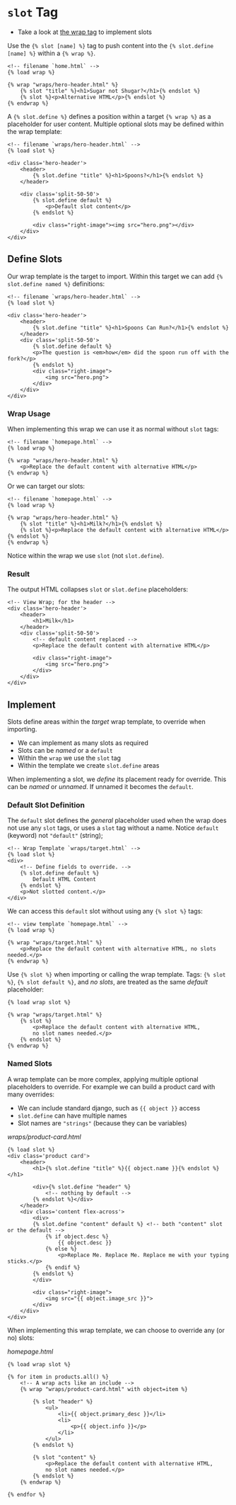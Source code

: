 # `slot` Tag

+ Take a look at [the wrap tag](./wrap.md) to implement slots

Use the `{% slot [name] %}` tag to push content into the `{% slot.define [name] %}` within a `{% wrap %}`.


```jinja2
<!-- filename `home.html` -->
{% load wrap %}

{% wrap "wraps/hero-header.html" %}
    {% slot "title" %}<h1>Sugar not Shugar?</h1>{% endslot %}
    {% slot %}<p>Alternative HTML</p>{% endslot %}
{% endwrap %}
```


A `{% slot.define %}` defines a position within a target `{% wrap %}` as a placeholder for user content. Multiple optional slots may be defined within the wrap template:


```jinja
<!-- filename `wraps/hero-header.html` -->
{% load slot %}

<div class='hero-header'>
    <header>
        {% slot.define "title" %}<h1>Spoons?</h1>{% endslot %}
    </header>

    <div class='split-50-50'>
        {% slot.define default %}
            <p>Default slot content</p>
        {% endslot %}

        <div class="right-image"><img src="hero.png"></div>
    </div>
</div>
```

## Define Slots

Our wrap template is the target to import. Within this target we can add `{% slot.define named %}` definitions:

```jinja
<!-- filename `wraps/hero-header.html` -->
{% load slot %}

<div class='hero-header'>
    <header>
        {% slot.define "title" %}<h1>Spoons Can Run?</h1>{% endslot %}
    </header>
    <div class='split-50-50'>
        {% slot.define default %}
        <p>The question is <em>how</em> did the spoon run off with the fork?</p>
        {% endslot %}
        <div class="right-image">
            <img src="hero.png">
        </div>
    </div>
</div>
```

### Wrap Usage

When implementing this wrap we can use it as normal without `slot` tags:

```jinja2
<!-- filename `homepage.html` -->
{% load wrap %}

{% wrap "wraps/hero-header.html" %}
    <p>Replace the default content with alternative HTML</p>
{% endwrap %}
```

Or we can target our slots:

```jinja2
<!-- filename `homepage.html` -->
{% load wrap %}

{% wrap "wraps/hero-header.html" %}
    {% slot "title" %}<h1>Milk?</h1>{% endslot %}
    {% slot %}<p>Replace the default content with alternative HTML</p>{% endslot %}
{% endwrap %}
```

Notice within the wrap we use `slot` (not `slot.define`).

### Result

The output HTML collapses `slot` or `slot.define` placeholders:

```jinja
<!-- View Wrap; for the header -->
<div class='hero-header'>
    <header>
        <h1>Milk</h1>
    </header>
    <div class='split-50-50'>
        <!-- default content replaced -->
        <p>Replace the default content with alternative HTML</p>

        <div class="right-image">
            <img src="hero.png">
        </div>
    </div>
</div>
```


## Implement

Slots define areas within the _target_ wrap template, to override when importing.

+ We can implement as many slots as required
+ Slots can be _named_ or a `default`
+ Within the `wrap` we use the `slot` tag
+ Within the template we create `slot.define` areas

When implementing a slot, we _define_ its placement ready for override. This can be _named_ or _unnamed_. If unnamed it becomes the `default`.

### Default Slot Definition

The `default` slot defines the _general_ placeholder used when the wrap does not use any `slot` tags, or uses a `slot` tag without a name. Notice `default` (keyword) not `"default"` (string);

```jinja
<!-- Wrap Template `wraps/target.html` -->
{% load slot %}
<div>
    <!-- Define fields to override. -->
    {% slot.define default %}
        Default HTML Content
    {% endslot %}
    <p>Not slotted content.</p>
</div>
```

We can access this `default` slot without using any `{% slot %}` tags:

```jinja2
<!-- view template `homepage.html` -->
{% load wrap %}

{% wrap "wraps/target.html" %}
    <p>Replace the default content with alternative HTML, no slots needed.</p>
{% endwrap %}
```

Use `{% slot %}` when importing or calling the wrap template. Tags: `{% slot %}`, `{% slot default %}`, and  _no slots_, are treated as the same _default_ placeholder:

```jinja2
{% load wrap slot %}

{% wrap "wraps/target.html" %}
    {% slot %}
        <p>Replace the default content with alternative HTML,
        no slot names needed.</p>
    {% endslot %}
{% endwrap %}
```

### Named Slots

A wrap template can be more complex, applying multiple optional placeholders to override. For example we can build a product card with many overrides:

+ We can include standard django, such as `{{ object }}` access
+ `slot.define` can have multiple names
+ Slot names are `"strings"` (because they can be variables)

_wraps/product-card.html_
```jinja
{% load slot %}
<div class='product card'>
    <header>
        <h1>{% slot.define "title" %}{{ object.name }}{% endslot %}</h1>

        <div>{% slot.define "header" %}
            <!-- nothing by default -->
        {% endslot %}</div>
    </header>
    <div class='content flex-across'>
        <div>
        {% slot.define "content" default %} <!-- both "content" slot or the default -->
            {% if object.desc %}
                {{ object.desc }}
            {% else %}
                <p>Replace Me. Replace Me. Replace me with your typing sticks.</p>
            {% endif %}
        {% endslot %}
        </div>

        <div class="right-image">
            <img src="{{ object.image_src }}">
        </div>
    </div>
</div>
```

When implementing this wrap template, we can choose to override any (or no) slots:

_homepage.html_
```jinja2
{% load wrap slot %}

{% for item in products.all() %}
    <!-- A wrap acts like an include -->
    {% wrap "wraps/product-card.html" with object=item %}

        {% slot "header" %}
            <ul>
                <li>{{ object.primary_desc }}</li>
                <li>
                    <p>{{ object.info }}</p>
                </li>
            </ul>
        {% endslot %}

        {% slot "content" %}
            <p>Replace the default content with alternative HTML,
            no slot names needed.</p>
        {% endslot %}
    {% endwrap %}

{% endfor %}
```

